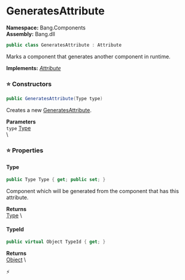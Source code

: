 # GeneratesAttribute

**Namespace:** Bang.Components \
**Assembly:** Bang.dll

```csharp
public class GeneratesAttribute : Attribute
```

Marks a component that generates another component in runtime.

**Implements:** _[Attribute](https://learn.microsoft.com/en-us/dotnet/api/System.Attribute?view=net-7.0)_

### ⭐ Constructors
```csharp
public GeneratesAttribute(Type type)
```

Creates a new [GeneratesAttribute](../../Bang/Components/GeneratesAttribute.html).

**Parameters** \
`type` [Type](https://learn.microsoft.com/en-us/dotnet/api/System.Type?view=net-7.0) \
\

### ⭐ Properties
#### Type
```csharp
public Type Type { get; public set; }
```

Component which will be generated from the component that has this attribute.

**Returns** \
[Type](https://learn.microsoft.com/en-us/dotnet/api/System.Type?view=net-7.0) \
#### TypeId
```csharp
public virtual Object TypeId { get; }
```

**Returns** \
[Object](https://learn.microsoft.com/en-us/dotnet/api/System.Object?view=net-7.0) \


⚡